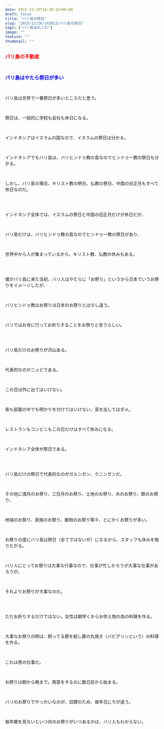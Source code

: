 ```yaml
---
date: 2015-12-26T14:38:12+09:00
draft: false
title: "バリ島の祭日"
slug: "2015/12/26/143812/バリ島の祭日"
tags: ["バリ島あれこれ"]
image: ""
feature: ""
thumbnail: ""
---
```

<p><font color="#ff0000" size="3"><strong>バリ島の不動産</strong></font></p><br/><p><font color="#0000ff" size="3"><strong>バリ島はやたら祭日が多い</strong></font></p><br/><p>バリ島は世界で一番祭日が多いところだと思う。</p><br/><p>祭日は、一般的に学校も会社も休日になる。</p><br/><p>インドネシアはイスラムの国なので、イスラムの祭日は分かる。</p><br/><p>インドネシアでもバリ島は、バリヒンドゥ教の島なのでヒンドゥー教の祭日も分かる。</p><br/><p>しかし、バリ島の場合、キリスト教の祭日、仏教の祭日、中国の旧正月もすべて休日なのだ。</p><br/><br/><p>インドネシア全体では、イスラムの祭日と中国の旧正月だけが休日だが、</p><br/><p>バリ島だけは、バリヒンドゥ教の島なのでヒンドゥー教の祭日があり、</p><br/><p>世界中から人が集まっているから、キリスト教、仏教の休みもある。</p><br/><br/><p>僕がバリ島に来た当初、バリ人はやたらに「お祭り」というから日本でいうお祭りをイメージしたが、</p><br/><p>バリヒンドゥ教はお祭りは日本のお祭りとは少し違う。</p><br/><p>バリではお寺に行ってお祈りすることをお祭りと言うらしい。</p><br/><br/><p>バリ島だけのお祭りが沢山ある。</p><br/><p>代表的なのがニュピである。</p><br/><p>この日は外に出てはいけない。</p><br/><p>夜も部屋の中でも明かりを付けてはいけない、音を出してはダメ。</p><br/><p>レストランもコンビニもこの日だけはすべて休みになる。</p><br/><p>インドネシア全体が祭日である。</p><br/><br/><p>バリ島だけの祭日で代表的なのがガルンガン、クニンガンだ。</p><br/><p>その他に満月のお祭り、三日月のお祭り、土地のお祭り、木のお祭り、鉄のお祭り、</p><br/><p>地域のお祭り、家族のお祭り、動物のお祭り等々、とにかくお祭りが多い。</p><br/><p> </p><p>お祭りの度にバリ島は祭日（全てではないが）になるから、スタッフも休みを取りたがる。</p><br/><p>バリ人にとってお祭りは大事な行事なので、仕事が忙しかろうが大事な仕事があろうが、</p><br/><p>それよりお祭りが大事なのだ。</p><br/><br/><p>ただお祈りするだけではない。女性は朝早くからお供え物の為の料理を作る。</p><br/><p>大事なお祭りの時は、飼ってる豚を殺し豚の丸焼き（バビグリンという）の料理を作る。</p><br/><p>これは男の仕事だ。</p><br/><p>お祭りは朝から晩まで。用意をするのに数日前から始まる。</p><p> </p><br/><p>バリのお祭りでやっかいなのが、旧暦のため、毎年日にちが違う。</p><br/><p>毎年暦を見ないといつ何のお祭りがいつあるかは、バリ人もわからない。</p><br/><br/><br/><br/>

